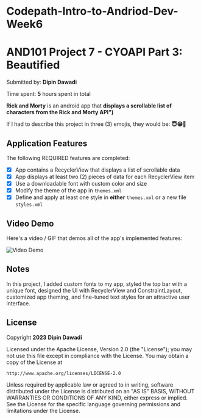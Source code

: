 # Codepath-Intro-to-Andriod-Dev-Week6
# AND101 Project 7 - CYOAPI Part 3: Beautified

Submitted by: **Dipin Dawadi**

Time spent: **5** hours spent in total

**Rick and Morty** is an android app that **displays a scrollable list of characters from the Rick and Morty API")**

If I had to describe this project in three (3) emojis, they would be: **😇😁👏**

## Application Features
The following REQUIRED features are completed:

- [x] App contains a RecyclerView that displays a list of scrollable data
- [x] App displays at least two (2) pieces of data for each RecyclerView item
- [x] Use a downloadable font with custom color and size
- [x] Modify the theme of the app in `themes.xml`
- [x] Define and apply at least one style in **either** `themes.xml` or a new file `styles.xml`

## Video Demo

Here's a video / GIF that demos all of the app's implemented features:

<img src='![week7](https://github.com/Dipin-D/Codepath-Intro-to-Andriod-Dev-Week6/assets/102004858/8d6067a2-46c7-4b20-8770-ffb48342e55e' title='Video Demo' width='' alt='Video Demo' />


## Notes
In this project, I added custom fonts to my app, styled the top bar with a unique font,
designed the UI with RecyclerView and ConstraintLayout, customized app theming, and fine-tuned text styles for an attractive user interface.
## License

Copyright **2023** **Dipin Dawadi**

Licensed under the Apache License, Version 2.0 (the "License");
you may not use this file except in compliance with the License.
You may obtain a copy of the License at

    http://www.apache.org/licenses/LICENSE-2.0

Unless required by applicable law or agreed to in writing, software
distributed under the License is distributed on an "AS IS" BASIS,
WITHOUT WARRANTIES OR CONDITIONS OF ANY KIND, either express or implied.
See the License for the specific language governing permissions and
limitations under the License.
